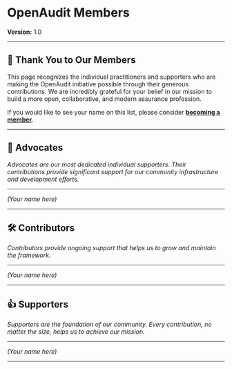 # OpenAudit Members

**Version:** 1.0

---

## 🙏 Thank You to Our Members

This page recognizes the individual practitioners and supporters who are making the OpenAudit initiative possible through their generous contributions. We are incredibly grateful for your belief in our mission to build a more open, collaborative, and modern assurance profession.

If you would like to see your name on this list, please consider **[becoming a member](MEMBERSHIP.md)**.

--- 

## 💎 Advocates

*Advocates are our most dedicated individual supporters. Their contributions provide significant support for our community infrastructure and development efforts.*

--- 

*(Your name here)*

--- 

## 🛠️ Contributors

*Contributors provide ongoing support that helps us to grow and maintain the framework.*

--- 

*(Your name here)*

--- 

## 👍 Supporters

*Supporters are the foundation of our community. Every contribution, no matter the size, helps us to achieve our mission.*

--- 

*(Your name here)*

--- 

